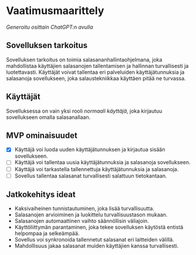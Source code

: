 # Vaatimusmaarittely

_Generoitu osittain ChatGPT:n avulla_

## Sovelluksen tarkoitus

Sovelluksen tarkoitus on toimia salasananhallintaohjelmana, joka mahdollistaa käyttäjien salasanojen tallentamisen ja hallinnan turvallisesti ja luotettavasti. Käyttäjät voivat tallentaa eri palveluiden käyttäjätunnuksia ja salasanoja sovellukseen, joka salaustekniikkaa käyttäen pitää ne turvassa.

## Käyttäjät

Sovelluksessa on vain yksi rooli _normaali käyttäjä_, joka kirjautuu sovellukseen omalla salasanallaan. 

## MVP ominaisuudet

- [x] Käyttäjä voi luoda uuden käyttäjätunnuksen ja kirjautua sisään sovellukseen.
- [ ] Käyttäjä voi tallentaa uusia käyttäjätunnuksia ja salasanoja sovellukseen.
- [ ] Käyttäjä voi tarkastella tallennettuja käyttäjätunnuksia ja salasanoja.
- [ ] Sovellus tallentaa salasanat turvallisesti salattuun tietokantaan.

## Jatkokehitys ideat

- Kaksivaiheinen tunnistautuminen, joka lisää turvallisuutta.
- Salasanojen arvioiminen ja luokittelu turvallisuustason mukaan.
- Salasanojen automaattinen vaihto säännöllisin väliajoin.
- Käyttöliittymän parantaminen, joka tekee sovelluksen käytöstä entistä helpompaa ja selkeämpää.
- Sovellus voi synkronoida tallennetut salasanat eri laitteiden välillä.
- Mahdollisuus jakaa salasanat muiden käyttäjien kanssa turvallisesti.
